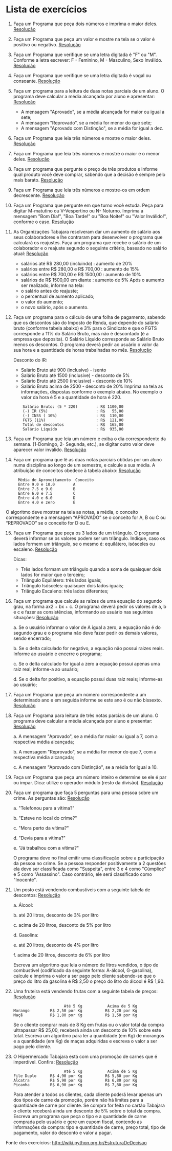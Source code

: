 # Lista de exercícios

1. Faça um Programa que peça dois números e imprima o maior deles. [Resolução](/logicaDeProgramacao/src/estruturaDeDecisao/Exercicio01.java)
2. Faça um Programa que peça um valor e mostre na tela se o valor é positivo ou negativo. [Resolução](/logicaDeProgramacao/src/estruturaDeDecisao/Exercicio02.java)
3. Faça um Programa que verifique se uma letra digitada é "F" ou "M". Conforme a letra escrever: F - Feminino, M - Masculino, Sexo Inválido. [Resolução](/logicaDeProgramacao/src/estruturaDeDecisao/Exercicio03.java)
4. Faça um Programa que verifique se uma letra digitada é vogal ou consoante. [Resolução](/logicaDeProgramacao/src/estruturaDeDecisao/Exercicio04.java)
5. Faça um programa para a leitura de duas notas parciais de um aluno. O programa deve calcular a média alcançada por aluno e apresentar: [Resolução](/logicaDeProgramacao/src/estruturaDeDecisao/Exercicio05.java)
    * A mensagem "Aprovado", se a média alcançada for maior ou igual a sete;
    * A mensagem "Reprovado", se a média for menor do que sete;
    * A mensagem "Aprovado com Distinção", se a média for igual a dez.
6. Faça um Programa que leia três números e mostre o maior deles. [Resolução](/logicaDeProgramacao/src/estruturaDeDecisao/Exercicio06.java)
7. Faça um Programa que leia três números e mostre o maior e o menor deles. [Resolução](/logicaDeProgramacao/src/estruturaDeDecisao/Exercicio07.java)
8. Faça um programa que pergunte o preço de três produtos e informe qual produto você deve comprar, sabendo que a decisão é sempre pelo mais barato. [Resolução](/logicaDeProgramacao/src/estruturaDeDecisao/Exercicio08.java)
9. Faça um Programa que leia três números e mostre-os em ordem decrescente. [Resolução](/logicaDeProgramacao/src/estruturaDeDecisao/Exercicio09.java)
10. Faça um Programa que pergunte em que turno você estuda. Peça para digitar M-matutino ou V-Vespertino ou N- Noturno. Imprima a mensagem "Bom Dia!", "Boa Tarde!" ou "Boa Noite!" ou "Valor Inválido!", conforme o caso. [Resolução](/logicaDeProgramacao/src/estruturaDeDecisao/Exercicio10.java)
11. As Organizações Tabajara resolveram dar um aumento de salário aos seus colaboradores e lhe contraram para desenvolver o programa que calculará os reajustes. Faça um programa que recebe o salário de um colaborador e o reajuste segundo o seguinte critério, baseado no salário atual: [Resolução](/logicaDeProgramacao/src/estruturaDeDecisao/Exercicio11.java)
    * salários até R$ 280,00 (incluindo) : aumento de 20%
    * salários entre R$ 280,00 e R$ 700,00 : aumento de 15%
    * salários entre R$ 700,00 e R$ 1500,00 : aumento de 10%
    * salários de R$ 1500,00 em diante : aumento de 5% Após o aumento ser realizado, informe na tela:
    * o salário antes do reajuste;
    * o percentual de aumento aplicado;
    * o valor do aumento;
    * o novo salário, após o aumento.
12. Faça um programa para o cálculo de uma folha de pagamento, sabendo que os descontos são do Imposto de Renda, que depende do salário bruto (conforme tabela abaixo) e 3% para o Sindicato e que o FGTS corresponde a 11% do Salário Bruto, mas não é descontado (é a empresa que deposita). O Salário Líquido corresponde ao Salário Bruto menos os descontos. O programa deverá pedir ao usuário o valor da sua hora e a quantidade de horas trabalhadas no mês. [Resolução](/logicaDeProgramacao/src/estruturaDeDecisao/Exercicio12.java)

    Desconto do IR:
    * Salário Bruto até 900 (inclusive) - isento
    * Salário Bruto até 1500 (inclusive) - desconto de 5%
    * Salário Bruto até 2500 (inclusive) - desconto de 10%
    * Salário Bruto acima de 2500 - desconto de 20% Imprima na tela as informações, dispostas conforme o exemplo abaixo. No exemplo o valor da hora é 5 e a quantidade de hora é 220.
    ```
        Salário Bruto: (5 * 220)        : R$ 1100,00
        (-) IR (5%)                     : R$   55,00  
        (-) INSS ( 10%)                 : R$  110,00
        FGTS (11%)                      : R$  121,00
        Total de descontos              : R$  165,00
        Salário Liquido                 : R$  935,00
    ```
13. Faça um Programa que leia um número e exiba o dia correspondente da semana. (1-Domingo, 2- Segunda, etc.), se digitar outro valor deve aparecer valor inválido. [Resolução](/logicaDeProgramacao/src/estruturaDeDecisao/Exercicio13.java)
14. Faça um programa que lê as duas notas parciais obtidas por um aluno numa disciplina ao longo de um semestre, e calcule a sua média. A atribuição de conceitos obedece à tabela abaixo: [Resolução](/logicaDeProgramacao/src/estruturaDeDecisao/Exercicio14.java)
    ```
      Média de Aproveitamento  Conceito
      Entre 9.0 e 10.0        A
      Entre 7.5 e 9.0         B
      Entre 6.0 e 7.5         C
      Entre 4.0 e 6.0         D
      Entre 4.0 e zero        E
    ```
O algoritmo deve mostrar na tela as notas, a média, o conceito correspondente e a mensagem “APROVADO” se o conceito for A, B ou C ou “REPROVADO” se o conceito for D ou E.

15. Faça um Programa que peça os 3 lados de um triângulo. O programa deverá informar se os valores podem ser um triângulo. Indique, caso os lados formem um triângulo, se o mesmo é: equilátero, isósceles ou escaleno. [Resolução](/logicaDeProgramacao/src/estruturaDeDecisao/Exercicio15.java)
    
    Dicas:
    - Três lados formam um triângulo quando a soma de quaisquer dois lados for maior que o terceiro;
    - Triângulo Equilátero: três lados iguais;
    - Triângulo Isósceles: quaisquer dois lados iguais;
    - Triângulo Escaleno: três lados diferentes;
16. Faça um programa que calcule as raízes de uma equação do segundo grau, na forma ax2 + bx + c. O programa deverá pedir os valores de a, b e c e fazer as consistências, informando ao usuário nas seguintes situações: [Resolução](/logicaDeProgramacao/src/estruturaDeDecisao/Exercicio16.java)
    
    a. Se o usuário informar o valor de A igual a zero, a equação não é do segundo grau e o programa não deve fazer pedir os demais valores, sendo encerrado;
    
    b. Se o delta calculado for negativo, a equação não possui raizes reais. Informe ao usuário e encerre o programa;
    
    c. Se o delta calculado for igual a zero a equação possui apenas uma raiz real; informe-a ao usuário;
    
    d. Se o delta for positivo, a equação possui duas raiz reais; informe-as ao usuário;
    
17. Faça um Programa que peça um número correspondente a um determinado ano e em seguida informe se este ano é ou não bissexto. [Resolução](/logicaDeProgramacao/src/estruturaDeDecisao/Exercicio17.java)
18. Faça um Programa para leitura de três notas parciais de um aluno. O programa deve calcular a média alcançada por aluno e presentar: [Resolução](/logicaDeProgramacao/src/estruturaDeDecisao/Exercicio18.java)

    a. A mensagem "Aprovado", se a média for maior ou igual a 7, com a respectiva média alcançada;
    
    b. A mensagem "Reprovado", se a média for menor do que 7, com a respectiva média alcançada;
    
    c. A mensagem "Aprovado com Distinção", se a média for igual a 10.
    
19. Faça um Programa que peça um número inteiro e determine se ele é par ou impar. Dica: utilize o operador módulo (resto da divisão). [Resolução](/logicaDeProgramacao/src/estruturaDeDecisao/Exercicio19.java)
20. Faça um programa que faça 5 perguntas para uma pessoa sobre um crime. As perguntas são: [Resolução](/logicaDeProgramacao/src/estruturaDeDecisao/Exercicio20.java)
    
    a. "Telefonou para a vítima?"
    
    b. "Esteve no local do crime?"
    
    c. "Mora perto da vítima?"
    
    d. "Devia para a vítima?"
    
    e. "Já trabalhou com a vítima?"
    
    O programa deve no final emitir uma classificação sobre a participação da pessoa no crime. Se a pessoa responder positivamente a 2 questões ela deve ser classificada como "Suspeita", entre 3 e 4 como "Cúmplice" e 5 como "Assassino". Caso contrário, ele será classificado como "Inocente".
21. Um posto está vendendo combustíveis com a seguinte tabela de descontos: [Resolução](/logicaDeProgramacao/src/estruturaDeDecisao/Exercicio21.java)
    
    a. Álcool:
    
    b. até 20 litros, desconto de 3% por litro
    
    c. acima de 20 litros, desconto de 5% por litro
    
    d. Gasolina:
    
    e. até 20 litros, desconto de 4% por litro
    
    f. acima de 20 litros, desconto de 6% por litro
    
    Escreva um algoritmo que leia o número de litros vendidos, o tipo de combustível (codificado da seguinte forma: A-álcool, G-gasolina), calcule e imprima o valor a ser pago pelo cliente sabendo-se que o preço do litro da gasolina é R$ 2,50 o preço do litro do álcool é R$ 1,90.
22. Uma fruteira está vendendo frutas com a seguinte tabela de preços: [Resolução](/logicaDeProgramacao/src/estruturaDeDecisao/Exercicio22.java)
    ```
                          Até 5 Kg           Acima de 5 Kg
    Morango         R$ 2,50 por Kg          R$ 2,20 por Kg
    Maçã            R$ 1,80 por Kg          R$ 1,50 por Kg
    ```
    Se o cliente comprar mais de 8 Kg em frutas ou o valor total da compra ultrapassar R$ 25,00, receberá ainda um desconto de 10% sobre este total. Escreva um algoritmo para ler a quantidade (em Kg) de morangos e a quantidade (em Kg) de maças adquiridas e escreva o valor a ser pago pelo cliente.
23. O Hipermercado Tabajara está com uma promoção de carnes que é imperdível. Confira: [Resolução](/logicaDeProgramacao/src/estruturaDeDecisao/Exercicio23.java)
    ```
                          Até 5 Kg           Acima de 5 Kg
    File Duplo      R$ 4,90 por Kg          R$ 5,80 por Kg
    Alcatra         R$ 5,90 por Kg          R$ 6,80 por Kg
    Picanha         R$ 6,90 por Kg          R$ 7,80 por Kg
    ```
    Para atender a todos os clientes, cada cliente poderá levar apenas um dos tipos de carne da promoção, porém não há limites para a quantidade de carne por cliente. Se compra for feita no cartão Tabajara o cliente receberá ainda um desconto de 5% sobre o total da compra. Escreva um programa que peça o tipo e a quantidade de carne comprada pelo usuário e gere um cupom fiscal, contendo as informações da compra: tipo e quantidade de carne, preço total, tipo de pagamento, valor do desconto e valor a pagar.

Fonte dos exercícios: http://wiki.python.org.br/EstruturaDeDecisao
